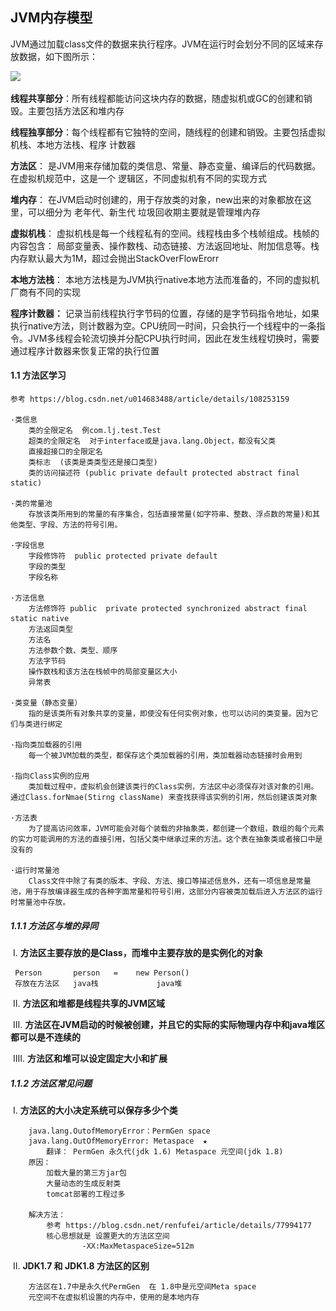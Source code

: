 ## JVM内存模型

​	JVM通过加载class文件的数据来执行程序。JVM在运行时会划分不同的区域来存放数据，如下图所示：

![](..\..\..\图片\1299353-20190526111201308-1628029487.png)

**线程共享部分**：所有线程都能访问这块内存的数据，随虚拟机或GC的创建和销毁。主要包括方法区和堆内存

**线程独享部分**：每个线程都有它独特的空间，随线程的创建和销毁。主要包括虚拟机栈、本地方法栈、程序						   计数器

**方法区**： 是JVM用来存储加载的类信息、常量、静态变量、编译后的代码数据。在虚拟机规范中，这是一个				逻辑区，不同虚拟机有不同的实现方式

**堆内存**： 在JVM启动时创建的，用于存放类的对象，new出来的对象都放在这里，可以细分为 老年代、新生代 垃圾回收期主要就是管理堆内存

**虚拟机栈**： 虚拟机栈是每一个线程私有的空间。线程栈由多个栈帧组成。栈帧的内容包含： 局部变量表、操作数栈、动态链接、方法返回地址、附加信息等。栈内存默认最大为1M，超过会抛出StackOverFlowErorr

**本地方法栈**： 本地方法栈是为JVM执行native本地方法而准备的，不同的虚拟机厂商有不同的实现

**程序计数器：** 记录当前线程执行字节码的位置，存储的是字节码指令地址，如果执行native方法，则计数器为空。CPU统同一时间，只会执行一个线程中的一条指令。JVM多线程会轮流切换并分配CPU执行时间，因此在发生线程切换时，需要通过程序计数器来恢复正常的执行位置



#### 1.1  方法区学习

```
参考 https://blog.csdn.net/u014683488/article/details/108253159

·类信息
	类的全限定名  例com.lj.test.Test
	超类的全限定名  对于interface或是java.lang.Object，都没有父类
	直接超接口的全限定名 
	类标志  (该类是类类型还是接口类型)
	类的访问描述符 (public private default protected abstract final static)
	
·类的常量池
	存放该类所用到的常量的有序集合，包括直接常量(如字符串、整数、浮点数的常量)和其他类型、字段、方法的符号引用。

·字段信息
    字段修饰符  public protected private default
    字段的类型
    字段名称
    
·方法信息
    方法修饰符 public  private protected synchronized abstract final static native
    方法返回类型
    方法名
    方法参数个数、类型、顺序
    方法字节码
    操作数栈和该方法在栈帧中的局部变量区大小
    异常表
    
·类变量（静态变量）
	指的是该类所有对象共享的变量，即使没有任何实例对象，也可以访问的类变量。因为它们与类进行绑定

·指向类加载器的引用
	每一个被JVM加载的类型，都保存这个类加载器的引用，类加载器动态链接时会用到

·指向Class实例的应用
	类加载过程中，虚拟机会创建该类行的Class实例，方法区中必须保存对该对象的引用。通过Class.forNmae(Stirng className) 来查找获得该实例的引用，然后创建该类对象
	
·方法表
	为了提高访问效率，JVM可能会对每个装载的非抽象类，都创建一个数组，数组的每个元素的实力可能调用的方法的直接引用，包括父类中继承过来的方法。这个表在抽象类或者接口中是没有的

·运行时常量池
	Class文件中除了有类的版本、字段、方法、接口等描述信息外，还有一项信息是常量池，用于存放编译器生成的各种字面常量和符号引用，这部分内容被类加载后进入方法区的运行时常量池中存放。
```



##### 1.1.1 方法区与堆的异同

​	I. **方法区主要存放的是Class，而堆中主要存放的是实例化的对象**

```
 Person       person   =    new Person()
 存放在方法区   java栈				java堆
```

​	II. **方法区和堆都是线程共享的JVM区域**

​	III. **方法区在JVM启动的时候被创建，并且它的实际的实际物理内存中和java堆区都可以是不连续的**

​	IIII. **方法区和堆可以设定固定大小和扩展**

##### 1.1.2 方法区常见问题

​	I. **方法区的大小决定系统可以保存多少个类**

```
	java.lang.OutofMemoryError：PermGen space
	java.lang.OutOfMemoryError: Metaspace  ★
		翻译： PermGen 永久代(jdk 1.6) Metaspace 元空间(jdk 1.8)
	原因：
		加载大量的第三方jar包
		大量动态的生成反射类
		tomcat部署的工程过多
	
	解决方法：
		参考 https://blog.csdn.net/renfufei/article/details/77994177
		核心思想就是 设置更大的方法区空间
				-XX:MaxMetaspaceSize=512m
```

​	II. **JDK1.7 和 JDK1.8 方法区的区别**

```
	方法区在1.7中是永久代PermGen  在 1.8中是元空间Meta space
    元空间不在虚拟机设置的内存中，使用的是本地内存
```

